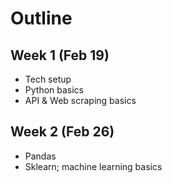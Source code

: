 # Outline
## Week 1 (Feb 19)
- Tech setup
- Python basics
- API & Web scraping basics

## Week 2 (Feb 26)
- Pandas 
- Sklearn; machine learning basics
